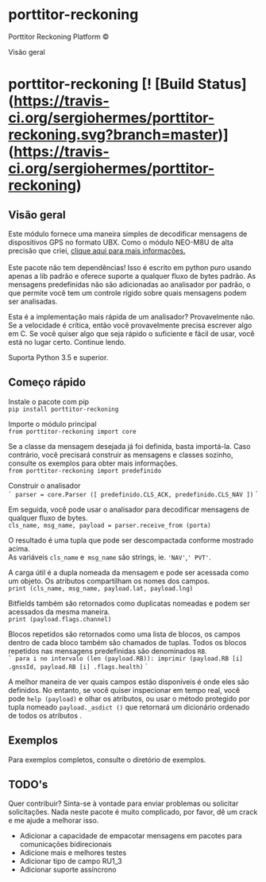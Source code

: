 # porttitor-reckoning
Porttitor Reckoning Platform ©

Visão geral
###

# porttitor-reckoning [! [Build Status] (https://travis-ci.org/sergiohermes/porttitor-reckoning.svg?branch=master)] (https://travis-ci.org/sergiohermes/porttitor-reckoning)

## Visão geral
Este módulo fornece uma maneira simples de decodificar mensagens de dispositivos GPS no formato UBX.
Como o módulo NEO-M8U de alta precisão que criei,
<a href="https://docs.porttitor.com.br"> clique aqui para mais informações. </a> <br>
<br>
Este pacote não tem dependências! Isso é escrito em python puro usando apenas a lib padrão e oferece suporte a qualquer
fluxo de bytes padrão. As mensagens predefinidas não são adicionadas ao analisador por padrão, o que permite
você tem um controle rígido sobre quais mensagens podem ser analisadas.

Esta é a implementação mais rápida de um analisador? Provavelmente não. Se a velocidade é crítica, então você
provavelmente precisa escrever algo em C. Se você quiser algo que seja rápido o suficiente
e fácil de usar, você está no lugar certo. Continue lendo.

Suporta Python 3.5 e superior.


## Começo rápido

Instale o pacote com pip <br>
`pip install porttitor-reckoning`

Importe o módulo principal <br>
`from porttitor-reckoning import core`

Se a classe da mensagem desejada já foi definida, basta importá-la.
Caso contrário, você precisará construir as mensagens e classes sozinho, consulte os exemplos para obter mais informações. <br>
`from porttitor-reckoning import predefinido`

Construir o analisador <br>
`` `
parser = core.Parser ([
  predefinido.CLS_ACK,
  predefinido.CLS_NAV
])
`` `

Em seguida, você pode usar o analisador para decodificar mensagens de qualquer fluxo de bytes. <br>
`cls_name, msg_name, payload = parser.receive_from (porta)`

O resultado é uma tupla que pode ser descompactada conforme mostrado acima. <br>
As variáveis ​​`cls_name` e` msg_name` são strings, ie. `'NAV'`,`' PVT'`. <br>

A carga útil é a dupla nomeada da mensagem e pode ser acessada como um objeto. Os atributos compartilham os nomes dos campos. <br>
`print (cls_name, msg_name, payload.lat, payload.lng)`

Bitfields também são retornados como duplicatas nomeadas e podem ser acessados ​​da mesma maneira. <br>
`print (payload.flags.channel)`

Blocos repetidos são retornados como uma lista de blocos, os campos dentro de cada bloco também são chamados de tuplas. Todos os blocos repetidos nas mensagens predefinidas são denominados `RB`. <br>
`` `
para i no intervalo (len (payload.RB)):
  imprimir (payload.RB [i] .gnssId, payload.RB [i] .flags.health)
`` `

A melhor maneira de ver quais campos estão disponíveis é onde eles são definidos. No entanto, se você quiser inspecionar em tempo real, você pode `help (payload)` e olhar os atributos, ou usar o método protegido por tupla nomeado `payload._asdict ()` que retornará um dicionário ordenado de todos os atributos .


## Exemplos
Para exemplos completos, consulte o diretório de exemplos.

## TODO's
Quer contribuir? Sinta-se à vontade para enviar problemas ou solicitar solicitações.
Nada neste pacote é muito complicado, por favor, dê um crack e me ajude a melhorar isso.

- Adicionar a capacidade de empacotar mensagens em pacotes para comunicações bidirecionais
- Adicione mais e melhores testes
- Adicionar tipo de campo RU1_3
- Adicionar suporte assíncrono 
